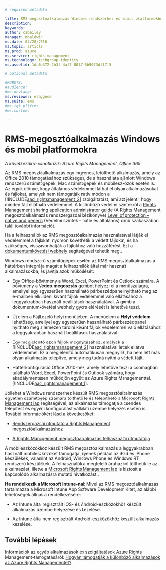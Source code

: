 ```yaml
---
# required metadata

title: RMS megosztóalkalmazás Windows rendszerhez és mobil platformokhoz | Azure RMS
description:
keywords:
author: cabailey
manager: mbaldwin
ms.date: 04/28/2016
ms.topic: article
ms.prod: azure
ms.service: rights-management
ms.technology: techgroup-identity
ms.assetid: 1da6e372-2b3f-4af7-80f7-6b9073dff7f5

# optional metadata

#ROBOTS:
#audience:
#ms.devlang:
ms.reviewer: esaggese
ms.suite: ems
#ms.tgt_pltfrm:
#ms.custom:

---
```



# RMS-megosztóalkalmazás Windows és mobil platformokra

*A következőkre vonatkozik: Azure Rights Management, Office 365*

Az RMS megosztóalkalmazás egy ingyenes, letölthető alkalmazás, amely az Office 2010 támogatásához szükséges, de a használata ajánlott Windows rendszerű számítógépek, Mac számítógépek és mobileszközök esetén is. Az egyik előnye, hogy általános védelemmel láthat el olyan alkalmazásokat és fájlokat, amelyek nem támogatják natív módon a [!INCLUDE[aad_rightsmanagement_2](../includes/aad_rightsmanagement_2_md.md)] szolgáltatást, ami azt jelenti, hogy minden fájl ellátható védelemmel. A különböző védelmi szintekről a [Rights Management sharing application administrator guide](../rms-client/sharing-app-admin-guide.md) (A Rights Management megosztóalkalmazás rendszergazdai kézikönyve) [Level of protection – native and generic](../rms-client/sharing-app-admin-guide-technical.md#levels-of-protection-native-and-generic) (Védelmi szintek – natív és általános) című szakaszában talál további információt..

Ha a felhasználók az RMS megosztóalkalmazás használatával látják el védelemmel a fájlokat, nyomon követhetik a védett fájlokat, és ha szükséges, visszavonhatják a fájlokhoz való hozzáférést. Ezt a [dokumentumkövetési webhely](http://go.microsoft.com/fwlink/?LinkId=529562) segítségével tehetik meg..

Windows rendszerű számítógépek esetén az RMS megosztóalkalmazás a háttérben integrálja magát a felhasználók által már használt alkalmazásokba, és javítja azok működését:

-   Egy Office-bővítmény a Word, Excel, PowerPoint és Outlook számára. A bővítmény a **Védett megosztás** gombot helyezi el a menüszalagra, amellyel egy egyszerűen használható párbeszédpanel nyitható meg az e-mailben elküldeni kívánt fájlok védelemmel való ellátásához a leggyakrabban használt beállítások használatával. A gomb a dokumentumkövetési webhely gyors elérését is lehetővé teszi.

-   Új elem a Fájlkezelő helyi menüjében. A menüelem a **Helyi védelem** lehetőség, amellyel egy egyszerűen használható párbeszédpanel nyitható meg a lemezen tárolni kívánt fájlok védelemmel való ellátásához a leggyakrabban használt beállítások használatával.

-   Egy megjelenítő azon fájlok megnyitásához, amelyek a [!INCLUDE[aad_rightsmanagement_2](../includes/aad_rightsmanagement_2_md.md)] használatával lettek ellátva védelemmel. Ez a megjelenítő automatikusan megnyílik, ha nem lett más olyan alkalmazás telepítve, amely meg tudná nyitni a védett fájlt.

-   Háttérkonfiguráció Office 2010-hez, amely lehetővé teszi a csomagban található Word, Excel, PowerPoint és Outlook számára, hogy akadálymentesen működjön együtt az Azure Rights Managementtel. [!INCLUDE[aad_rightsmanagement_1](../includes/aad_rightsmanagement_1_md.md)].

Jóllehet a Windows rendszerhez készült RMS megosztóalkalmazás egyetlen számítógép számára tölthető le és telepíthető a [Microsoft Rights Management lap](http://go.microsoft.com/fwlink/?LinkId=303970) segítségével, az alkalmazás támogatja a csendes telepítést és egyéni konfigurálást vállalati üzembe helyezés esetén is. További információkért lásd a következőket:

-   [Rendszergazdai útmutató a Rights Management megosztóalkalmazáshoz](../rms-client/sharing-app-admin-guide.md)

-   [A Rights Management megosztóalkalmazás felhasználói útmutatója](../rms-client/sharing-app-user-guide.md)

A mobileszközökhöz készült RMS megosztóalkalmazás a leggyakrabban használt mobileszközöket támogatja, ilyenek például az iPad és iPhone készülékek, valamint az Android, Windows Phone és Windows RT rendszerű készülékek. A felhasználók a megfelelő áruházból tölthetik le az alkalmazást, illetve a [Microsoft Rights Management lap](http://go.microsoft.com/fwlink/?LinkId=303970) is biztosít a kapcsolódó alkalmazásra mutató hivatkozást..

**Ha rendelkezik a Microsoft Intune-nal**: Mivel az RMS megosztóalkalmazás tartalmazza a Microsoft Intune App Software Development Kitet, az alábbi lehetőségek állnak a rendelkezésére:

-   Az Intune által regisztrált iOS- és Android-eszközökhöz készült alkalmazás üzembe helyezése és kezelése.

-   Az Intune által nem regisztrált Android-eszközökhöz készült alkalmazás kezelése.


## További lépések
Információk az egyéb alkalmazások és szolgáltatások Azure Rights Management-támogatásáról: [Hogyan támogatják a különböző alkalmazások az Azure Rights Managementet?](applications-support.md).



<!--HONumber=Apr16_HO4-->


